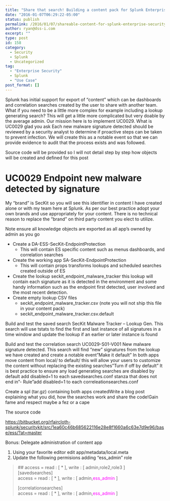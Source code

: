 ```yaml
---
title: "Share that search! Building a content pack for Splunk Enterprise Security 4.0+"
date: "2016-01-07T06:29:22-05:00"
status: publish
permalink: /2016/01/07/shareable-content-for-splunk-enterprise-security
author: ryan@dss-i.com
excerpt: ""
type: post
id: 158
category:
  - Security
  - Splunk
  - Uncategorized
tag:
  - "Enterprise Security"
  - Splunk
  - "Use Case"
post_format: []
---
```


Splunk has initial support for export of “content” which can be dashboards and correlation searches created by the user to share with another team. What if you need to be a little more complex for example including a lookup generating search? This will get a little more complicated but very doable by the average admin. Our mission here is to implement UC0029. What is UC0029 glad you ask Each new malware signature detected should be reviewed by a security analyst to determine if proactive steps can be taken to prevent infection. We will create this as a notable event so that we can provide evidence to audit that the process exists and was followed.

Source code will be provided so I will not detail step by step how objects will be created and defined for this post

# UC0029 Endpoint new malware detected by signature

My “brand” is SecKit so you will see this identifier in content I have created alone or with my team here at Splunk. As per our best practice adopt your own brands and use appropriately for your content. There is no technical reason to replace the “brand” on third party content you elect to utilize.

Note ensure all knowledge objects are exported as all app’s owned by admin as you go

- Create a DA-ESS-SecKit-EndpointProtection
  - This will contain ES specific content such as menus dashboards, and correlation searches
- Create the working app SA-SecKit-EndpointProtection
  - This will contain props transforms lookups and scheduled searches created outside of ES
- Create the lookup seckit_endpoint_malware_tracker this lookup will contain each signature as it is detected in the environment and some handy information such as the endpoint first detected, user involved and the most recent detection.
- Create empty lookup CSV files
  - seckit_endpoint_malware_tracker.csv (note you will not ship this file in your content pack)
  - seckit_endpoint_malware_tracker.csv.default

Build and test the saved search SecKit Malware Tracker – Lookup Gen. This search will use tstats to find the first and last instance of all signatures in a time window and update the lookup if an earlier or later instance is found

Build and test the correlation search UC0029-S01-V001 New malware signature detected. This search will find “new” signatures from the lookup we have created and create a notable event”Make it default” In both apps move content from local/ to default/ this will allow your users to customize the content without replacing the existing searches”Turn if off by default” It is best practice to ensure any load generating searches are disabled by default add disabled=1 to each savedsearches.conf stanza that does not end in”- Rule”add disabled=1 to each correleationsearches.conf

Create a spl (tar.gz) containing both apps createdWrite a blog post explaining what you did, how the searches work and share the code!Gain fame and respect maybe a fez or a cape

The source code

<https://bitbucket.org/rfaircloth-splunk/securitykit/src/1ea60c46b685622116e28e8f1660a6c63e7d9e96/base/ess/?at=master>

Bonus: Delegate administration of content app

1. Using your favorite editor edit app/metadata/local.meta
2. Update the following permisions adding “ess_admin” role

> \## access = read : \[ \* \], write : \[ admin,role2,role3 \]  
> \[savedsearches\]  
> access = read : \[ \* \], write : \[ admin,<span style="color: #ff00ff;">ess_admin </span>\]
>
> \[correlationsearches\]  
> access = read : \[ \* \], write : \[ admin,<span style="color: #ff00ff;">ess_admin</span> \]
